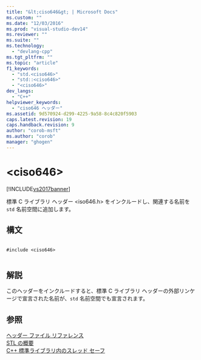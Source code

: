 ```yaml
---
title: "&lt;ciso646&gt; | Microsoft Docs"
ms.custom: ""
ms.date: "12/03/2016"
ms.prod: "visual-studio-dev14"
ms.reviewer: ""
ms.suite: ""
ms.technology: 
  - "devlang-cpp"
ms.tgt_pltfrm: ""
ms.topic: "article"
f1_keywords: 
  - "std.<ciso646>"
  - "std::<ciso646>"
  - "<ciso646>"
dev_langs: 
  - "C++"
helpviewer_keywords: 
  - "ciso646 ヘッダー"
ms.assetid: 9d570924-d299-4225-9a58-8c4c820f5903
caps.latest.revision: 19
caps.handback.revision: 9
author: "corob-msft"
ms.author: "corob"
manager: "ghogen"
---
```

# &lt;ciso646&gt;
[!INCLUDE[vs2017banner](../assembler/inline/includes/vs2017banner.md)]

標準 C ライブラリ ヘッダー \<iso646.h\> をインクルードし、関連する名前を `std` 名前空間に追加します。  
  
## 構文  
  
```  
  
#include <ciso646>  
  
```  
  
## 解説  
 このヘッダーをインクルードすると、標準 C ライブラリ ヘッダーの外部リンケージで宣言された名前が、`std` 名前空間でも宣言されます。  
  
## 参照  
 [ヘッダー ファイル リファレンス](../standard-library/cpp-standard-library-header-files.md)   
 [STL の概要](../standard-library/cpp-standard-library-overview.md)   
 [C\+\+ 標準ライブラリ内のスレッド セーフ](../standard-library/thread-safety-in-the-cpp-standard-library.md)